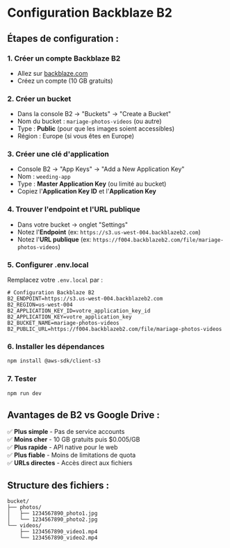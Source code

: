 # Configuration Backblaze B2

## Étapes de configuration :

### 1. **Créer un compte Backblaze B2**

- Allez sur [backblaze.com](https://www.backblaze.com/cloud-storage)
- Créez un compte (10 GB gratuits)

### 2. **Créer un bucket**

- Dans la console B2 → "Buckets" → "Create a Bucket"
- Nom du bucket : `mariage-photos-videos` (ou autre)
- Type : **Public** (pour que les images soient accessibles)
- Région : Europe (si vous êtes en Europe)

### 3. **Créer une clé d'application**

- Console B2 → "App Keys" → "Add a New Application Key"
- Nom : `weeding-app`
- Type : **Master Application Key** (ou limité au bucket)
- Copiez l'**Application Key ID** et l'**Application Key**

### 4. **Trouver l'endpoint et l'URL publique**

- Dans votre bucket → onglet "Settings"
- Notez l'**Endpoint** (ex: `https://s3.us-west-004.backblazeb2.com`)
- Notez l'**URL publique** (ex: `https://f004.backblazeb2.com/file/mariage-photos-videos`)

### 5. **Configurer .env.local**

Remplacez votre `.env.local` par :

```env
# Configuration Backblaze B2
B2_ENDPOINT=https://s3.us-west-004.backblazeb2.com
B2_REGION=us-west-004
B2_APPLICATION_KEY_ID=votre_application_key_id
B2_APPLICATION_KEY=votre_application_key
B2_BUCKET_NAME=mariage-photos-videos
B2_PUBLIC_URL=https://f004.backblazeb2.com/file/mariage-photos-videos
```

### 6. **Installer les dépendances**

```bash
npm install @aws-sdk/client-s3
```

### 7. **Tester**

```bash
npm run dev
```

## Avantages de B2 vs Google Drive :

✅ **Plus simple** - Pas de service accounts  
✅ **Moins cher** - 10 GB gratuits puis $0.005/GB  
✅ **Plus rapide** - API native pour le web  
✅ **Plus fiable** - Moins de limitations de quota  
✅ **URLs directes** - Accès direct aux fichiers

## Structure des fichiers :

```
bucket/
├── photos/
│   ├── 1234567890_photo1.jpg
│   └── 1234567890_photo2.jpg
└── videos/
    ├── 1234567890_video1.mp4
    └── 1234567890_video2.mp4
```
